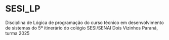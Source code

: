 # SESI_LP
Disciplina de Lógica de programação do curso técnico em desenvolvimento de sistemas do 5º itinerário do colégio SESI/SENAI Dois Vizinhos Paraná, turma 2025
